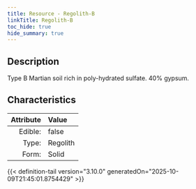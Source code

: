 ```yaml
---
title: Resource - Regolith-B
linkTitle: Regolith-B
toc_hide: true
hide_summary: true
---
```

<!-- This is generated by the MarsSim HelpGenertor, do not edit. -->

## Description
 &#10;&#9;&#9;Type B Martian soil rich in poly-hydrated sulfate. 40% gypsum.

## Characteristics

| Attribute      | Value |
|--------:|:------|
|Edible:|false|
|Type:|Regolith|
|Form:|Solid|
 



    


{{< definition-tail version="3.10.0" generatedOn="2025-10-09T21:45:01.8754429" >}}


